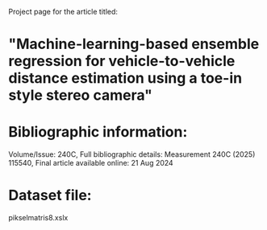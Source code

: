 Project page for the article titled: 
# "Machine-learning-based ensemble regression for vehicle-to-vehicle distance estimation using a toe-in style stereo camera"

# Bibliographic information:
Volume/Issue: 240C,
Full bibliographic details: Measurement 240C (2025) 115540,
Final article available online: 21 Aug 2024

# Dataset file:
pikselmatris8.xslx
